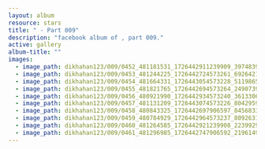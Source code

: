 ```yaml
---
layout: album
resource: stars
title: " - Part 009"
description: "facebook album of , part 009."
active: gallery
album-title: ""
images:
  - image_path: dikhahan123/009/0452_481181531_1726442911239909_3974839469897883423_n.jpg
  - image_path: dikhahan123/009/0453_481244225_1726442724573261_692642121158787447_n.jpg
  - image_path: dikhahan123/009/0454_481664331_1726443054573228_5119865464466575450_n.jpg
  - image_path: dikhahan123/009/0455_481821765_1726442694573264_2490739495120290274_n.jpg
  - image_path: dikhahan123/009/0456_480921990_1726442934573240_36133064388500581_n.jpg
  - image_path: dikhahan123/009/0457_481131209_1726443074573226_8042959369461338098_n.jpg
  - image_path: dikhahan123/009/0458_480843325_1726442697906597_8456833710511992949_n.jpg
  - image_path: dikhahan123/009/0459_480784929_1726442964573237_8092631459247096367_n.jpg
  - image_path: dikhahan123/009/0460_481264585_1726442921239908_2239929400549141964_n.jpg
  - image_path: dikhahan123/009/0461_481296985_1726442747906592_2196149550315299679_n.jpg
---
```

